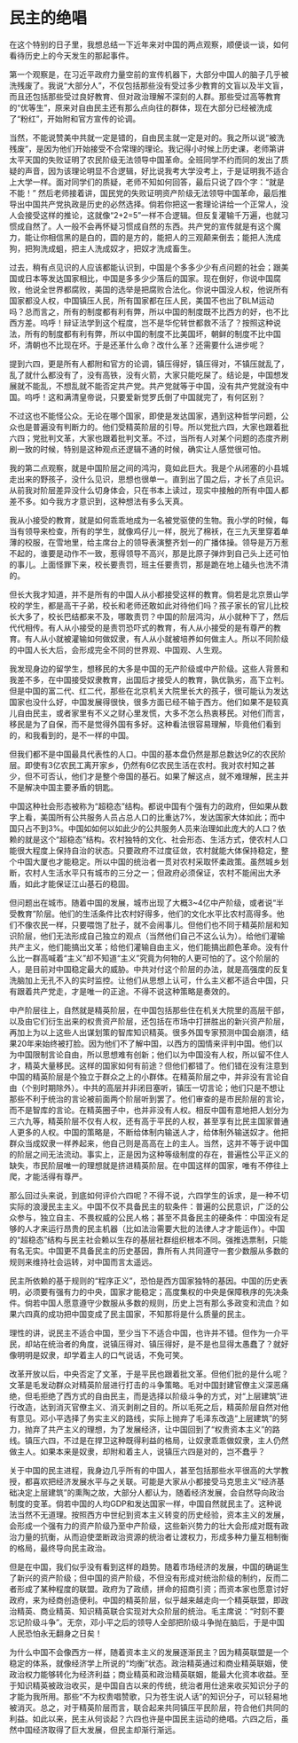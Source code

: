 
# 民主的绝唱

在这个特别的日子里，我想总结一下近年来对中国的两点观察，顺便谈一谈，如何看待历史上的今天发生的那起事件。

第一个观察是，在习近平政府力量空前的宣传机器下，大部分中国人的脑子几乎被洗残废了。我说“大部分人”，不仅包括那些没有受过多少教育的文盲以及半文盲，而且还包括那些受过良好教育、但对政治理解不深刻的人群。那些受过高等教育的“优等生”，原来对自由民主还有那么点向往的群体，现在大部分已经被洗成了“粉红”，开始附和官方宣传的论调。

当然，不能说赞美中共就一定是错的，自由民主就一定是对的。我之所以说“被洗残废”，是因为他们开始接受不合常理的理论。我记得小时候上历史课，老师第讲太平天国的失败证明了农民阶级无法领导中国革命。全班同学不约而同的发出了质疑的声音，因为该理论明显不合逻辑，好比说我考大学没考上，于是证明我不适合上大学一样。面对同学们的质疑，老师不知如何回答，最后只说了四个字：“就是不能！” 然后老师接着讲，国民党的失败证明资产阶级无法领导中国革命，最后推导出中国共产党执政是历史的必然选择。倘若你把这一套理论讲给一个正常人，没人会接受这样的推论，这就像“2+2=5”一样不合逻辑。但反复灌输千万遍，也就习惯成自然了。人一般不会再怀疑习惯成自然的东西。共产党的宣传就是有这个魔力，能让你相信黑的是白的，圆的是方的，能把人的三观颠来倒去；能把人洗成狗，把狗洗成蛆，把主人洗成奴才，把奴才洗成畜生。

过去，稍有点见识的人应该都能认识到，中国是个多多少少有点问题的社会；跟美国或日本等发达国家相比，中国是多多少少落后的国家。现在倒好，你说中国腐败，他说全世界都腐败，美国的选举是把腐败合法化。你说中国没人权，他说所有国家都没人权，中国镇压人民，所有国家都在压人民，美国不也出了BLM运动吗？总而言之，所有的制度都有利有弊，所以中国的制度既不比西方的好，也不比西方差。呜呼！辩证法学到这个程度，岂不是华佗转世都救不活了？按照这种说法，所有的制度都有利有弊，所以中国的制度不比美国坏，朝鲜的制度不比中国坏，清朝也不比现在坏。于是还革什么命？改什么革？还需要什么进步呢？

提到六四，更是所有人都附和官方的论调，镇压得好，镇压得对，不镇压就乱了，乱了就什么都没有了，没有高铁，没有火箭，大家只能吃屎了。结论是，中国想发展就不能乱，不想乱就不能否定共产党。共产党就等于中国，没有共产党就没有中国。呜呼！这和满清皇帝说，只要爱新觉罗氏倒了中国就完了，有何区别？

不过这也不能怪公众。无论在哪个国家，即使是发达国家，遇到这种哲学问题，公众也是普遍没有判断力的。他们受精英阶层的引导。所以党批六四，大家也跟着批六四；党批判文革，大家也跟着批判文革。不过，当所有人对某个问题的态度齐刷刷一致的时候，特别是这种观点还逻辑不通的时候，确实让人感觉很可怕。

我的第二点观察，就是中国阶层之间的鸿沟，竟如此巨大。我是个从闭塞的小县城走出来的野孩子，没什么见识，思想也很单一。直到出了国之后，才长了点见识。从前我对阶层差异没什么切身体会，只在书本上读过，现实中接触的所有中国人都差不多。如今我方才意识到，这种想法有多么天真。

我从小接受的教育，就是如何乖乖地成为一名被党驱使的生物。我小学的时候，每当有领导来检查，所有的学生，就像鸡仔儿一样，脱光了棉袄，在三九天里穿着单薄的校服，在雪地里，给主席台上的领导表演整齐划一的广播体操。领导是万万惹不起的，谁要是动作不一致，惹得领导不高兴，那是比原子弹炸到自己头上还可怕的事儿。上面怪罪下来，校长要责罚，班主任要责罚，那是跪在地上磕头也洗不清的。

但长大我才知道，并不是所有的中国人从小都接受这样的教育。倘若是北京景山学校的学生，都是高干子弟，校长和老师还敢如此对待他们吗？孩子家长的官儿比校长大多了，校长巴结都来不及，哪敢责罚？中国的阶层鸿沟，从小就种下了，然后代代相传。有人从小接受的是责罚恐吓式的教育，有人从小接受的是有尊严的教育。有人从小就被灌输如何做奴隶，有人从小就被培养如何做主人。所以不同阶级的中国人长大后，会形成完全不同的世界观、中国观、人生观。

我发现身边的留学生，想移民的大多是中国的无产阶级或中产阶级。这些人背景和我差不多，在中国接受奴隶教育，出国后才接受人的教育，孰优孰劣，高下立判。但是中国的富二代、红二代，那些在北京机关大院里长大的孩子，很可能认为发达国家也没什么好，中国发展得很快，很多方面已经不输于西方。他们如果不是较真儿自由民主，或者家里有不义之财心里发慌，大多不怎么热衷移民。对他们而言，移民是为了自保，而不是觉得外国有多好。这种看法很容易理解，毕竟他们看到的，和我看到的，是不一样的中国。

但我们都不是中国最具代表性的人口。中国的基本盘仍然是那总数达9亿的农民阶层。即使有3亿农民工离开家乡，仍然有6亿农民生活在农村。我对农村知之甚少，但不可否认，他们才是整个帝国的基石。如果了解这点，就不难理解，民主并不是解决中国主要矛盾的钥匙。

中国这种社会形态被称为“超稳态”结构。都说中国有个强有力的政府，但如果从数字上看，美国所有公共服务人员占总人口的比重达7%，发达国家大体如此；而中国只占不到3%。中国如如何以如此少的公共服务人员来治理如此庞大的人口？依赖的就是这个“超稳态”结构。农村独特的文化、社会形态、生活方式，使农村人口能很大程度上保持自治的状态。只要政府不过度征敛，农村就能大体保持稳定，整个中国大厦也才能稳定。所以中国的统治者一贯对农村采取怀柔政策。虽然城乡划断，农村人生活水平只有城市的三分之一；但政府必须保证，农村不能闹出大矛盾，如此才能保证江山基石的稳固。

但问题出在城市。随着中国的发展，城市出现了大概3~4亿中产阶级，或者说“半受教育”阶层。他们的生活条件比农村好得多，他们的文化水平比农村高得多。他们不像农民一样，只要喂饱了肚子，就不会闹事儿。但他们也不同于精英阶层和知识阶层，他们无法形成自己独立的观点（当然他们自己不这么认为）。给他们灌输共产主义，他们能搞出文革；给他们灌输自由主义，他们能搞出颜色革命。没有什么比一群高喊着“主义”却不知道“主义”究竟为何物的人更可怕的了。这个阶层的人，是目前对中国稳定最大的威胁。中共对付这个阶层的办法，就是高强度的反复洗脑加上无孔不入的实时监控。让他们从思想上认可，什么主义都不适合中国，只有跟着共产党走，才是唯一的正途。不得不说这种策略是奏效的。

中产阶层往上，自然就是精英阶层，在中国包括那些住在机关大院里的高层干部，以及由它们衍生出来的权贵资产阶层，还包括在市场中打拼胜出的新兴资产阶层，再加上为以上这些人出谋划策的智库知识精英。很多外国专家预测中国会崩溃，结果20年来始终被打脸。因为他们不了解中国，以西方的国情来评判中国。他们以为中国限制言论自由，所以思想难有创新；他们以为中国没有人权，所以留不住人才，精英大量移民。这样的国家如何有前途？但他们都错了。他们错在没有注意到中国的精英阶层是个独立于群众之上的小群体。在精英阶层之中，并非没有言论自由（个别时期除外）。中共的高层并非闭目塞听，镇压一切言论；他们只是不想让那些不利于统治的言论被前面两个阶层听到罢了。他们审查的是市民阶层的言论，而不是智库的言论。在精英圈子中，也并非没有人权。相反中国有意地把人划分为三六九等，精英阶层不仅有人权，还有高于平民的人权，甚至享有比民主国家普通人更多的人权。中国的策略是，不断给体制内输送人才，给体制外输送奴才。他把群众当成奴隶一样养起来，他自己则是高高在上的主人。当然，这并不等于说中国的阶层之间无法流动。事实上，正是因为这种等级制度的存在，普遍性公平正义的缺失，市民阶层唯一的理想就是挤进精英阶层。在中国这样的国家，唯有不停往上爬，才能活得有尊严。

那么回过头来说，到底如何评价六四呢？不得不说，六四学生的诉求，是一种不切实际的浪漫民主主义。中国不仅不具备民主的软条件：普遍的公民意识，广泛的公众参与，独立自主、不畏权威的公民人格；甚至不具备民主的硬条件：中国没有足够的人才来运行昂贵的民主机器（比如法治需要大批的法律人才才能运作）。中国的“超稳态”结构与民主社会赖以生存的基层社群组织根本不同。强推选票制，只能有名无实。中国更不具备民主的历史基因，靠所有人共同遵守一套少数服从多数的规则来维持社会运转，对中国而言太遥远。

民主所依赖的基于规则的“程序正义”，恐怕是西方国家独特的基因。中国的历史表明，必须要有强有力的中央，国家才能稳定；高度集权的中央是保障秩序的先决条件。倘若中国人愿意遵守少数服从多数的规则，历史上岂有那么多政变和流血？如果六四真的成功把中国变成了民主国家，不知那将是什么质量的民主。

理性的讲，说民主不适合中国，至少当下不适合中国，也许并不错。但作为一介平民，却站在统治者的角度，说镇压得对、镇压得好，是不是也显得太愚蠢了？就好像明明是奴隶，却学着主人的口气说话，不免可笑。

改革开放以后，中央否定了文革，于是平民也跟着批文革。但他们批的是什么呢？文革是毛发动群众对精英阶层进行打击的斗争策略。毛对中国封建官僚主义深恶痛绝，但毛拒绝了西方式的自由民主，而是选择以阶级斗争的方式，对“上层建筑”进行改造，达到消灭官僚主义、消灭剥削之目的。所以毛死之后，精英阶层自然对他有意见。邓小平选择了务实主义的路线，实际上抛弃了毛泽东改造“上层建筑”的努力，抛弃了共产主义的理想，为了发展经济，让中国回到了“权贵资本主义”的路线。镇压六四，不过是在捍卫这种既得利益的格局，让奴隶乖乖做奴隶，主人仍然做主人。如果本来是奴隶，却附和着主人，说镇压六四是对的，岂不蠢乎？

关于中国的民主进程，我身边几乎所有的中国人，甚至包括那些水平很高的大学教授，都喜欢把经济发展水平与之关联。可能是大家从小都接受马克思主义“经济基础决定上层建筑”的熏陶之故，大部分人都认为，随着经济发展，会自然导向政治制度的变革。倘若中国的人均GDP和发达国家一样，中国自然就民主了。这种说法当然不无道理。按照西方中世纪到资本主义转变的历史经验，资本主义的发展，会形成一个强有力的资产阶级乃至中产阶级，这些新兴势力的壮大会形成对既有政治力量的抗衡，从而迫使垄断政治资源的统治者让渡权力，形成多种力量互相制衡的格局，最终导向民主政治。

但是在中国，我们似乎没有看到这样的趋势。随着市场经济的发展，中国的确诞生了新兴的资产阶级；但中国的资产阶级，不但没有形成对统治阶级的制约，反而二者形成了某种程度的联盟。政府为了政绩，拼命的招商引资；而资本家也愿意讨好政府，来为经商创造便利。中国的精英阶层，似乎越来越走向一个精英联盟，即政治精英、商业精英、知识精英联合实现对大众阶层的统治。毛主席说：“时刻不要忘记阶级斗争”。无奈，邓小平之后的领导人全部把阶级斗争抛在脑后，于是中国人民恐怕永无翻身之日矣！

为什么中国不会像西方一样，随着资本主义的发展逐渐民主？因为精英联盟是一个稳定的体系，就像经济学上所说的“均衡”状态。政治精英通过和商业精英联姻，使政治权力能够转化为经济利益；商业精英和政治精英联姻，能最大化资本收益。至于知识精英被政治收买，是中国自古以来的传统，统治者用仕途来收买知识分子的才能为我所用。那些“不为权贵唱赞歌，只为苍生说人话”的知识分子，可以轻易地被消灭。总之，对于精英阶层而言，联合起来共同镇压平民阶层，符合他们共同的利益。如此以来，民主从何谈起？六四也许是中国民主运动的绝唱。六四之后，虽然中国经济取得了巨大发展，但民主却渐行渐远。
